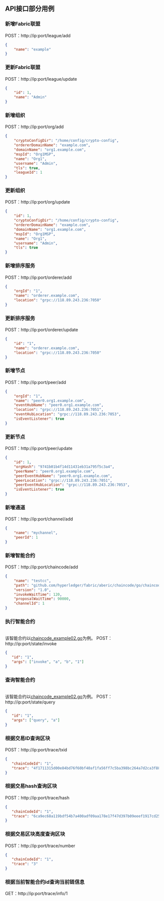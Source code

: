 ## API接口部分用例
### 新增Fabric联盟
POST：http://ip:port/league/add
```json
{
    "name": "example"
}
```
### 更新Fabric联盟
POST：http://ip:port/league/update
```json
{
    "id": 1,
    "name": "Admin"
}
```
### 新增组织
POST：http://ip:port/org/add
```json
{
    "cryptoConfigDir": "/home/config/crypto-config",
    "ordererDomainName": "example.com",
    "domainName": "org1.example.com",
    "mspId": "Org1MSP",
    "name": "Org1",
    "username": "Admin",
    "tls": true,
    "leagueId": 1
}
```
### 更新组织
POST：http://ip:port/org/update
```json
{
    "id": 1,
    "cryptoConfigDir": "/home/config/crypto-config",
    "ordererDomainName": "example.com",
    "domainName": "org1.example.com",
    "mspId": "Org1MSP",
    "name": "Org1",
    "username": "Admin",
    "tls": true
}
```
### 新增排序服务
POST：http://ip:port/orderer/add
```json
{
    "orgId": "1",
    "name": "orderer.example.com",
    "location": "grpc://118.89.243.236:7050"
}
```
### 更新排序服务
POST：http://ip:port/orderer/update
```json
{
    "id": "1",
    "name": "orderer.example.com",
    "location": "grpc://118.89.243.236:7050"
}
```
### 新增节点
POST：http://ip:port/peer/add
```json
{
    "orgId": "1",
    "name": "peer0.org1.example.com",
    "eventHubName": "peer0.org1.example.com",
    "location": "grpc://118.89.243.236:7051",
    "eventHubLocation": "grpc://118.89.243.236:7053",
    "isEventListener": true
}
```
### 更新节点
POST：http://ip:port/peer/update
```json
{
    "id": 1,
    "orgHash": "9741b01b4f14d11431eb31a795f5c3a4",
    "peerName": "peer0.org1.example.com",
    "peerEventHubName": "peer0.org1.example.com",
    "peerLocation": "grpc://118.89.243.236:7051",
    "peerEventHubLocation": "grpc://118.89.243.236:7053",
    "isEventListener": true
}
```
### 新增通道
POST：http://ip:port/channel/add
```json
{
    "name": "mychannel",
    "peerId": 1
}
```
### 新增智能合约
POST：http://ip:port/chaincode/add
```json
{
    "name": "testcc",
    "path": "github.com/hyperledger/fabric/aberic/chaincode/go/chaincode_example01",
    "version": "1.0",
    "invokeWaitTime": 120,
    "proposalWaitTime": 90000,
    "channelId": 1
}
```
### 执行智能合约
<br>该智能合约以[chaincode_example02.go](https://github.com/aberic/fabric-sdk-container/blob/master/chaincode_example02/chaincode_example02.go)为例。
POST：http://ip:port/state/invoke
```json
{
   "id": "1",
   "args": ["invoke", "a", "b", "1"]
}

```
### 查询智能合约
<br>该智能合约以[chaincode_example02.go](https://github.com/aberic/fabric-sdk-container/blob/master/chaincode_example02/chaincode_example02.go)为例。
POST：http://ip:port/state/query
```json
{
   "id": "1",
   "args": ["query", "a"]
}

```
### 根据交易ID查询区块
POST：http://ip:port/trace/txid
```json
{
   "chainCodeId": "1",
   "trace": "4f1711315d00e84bd76f60bf40af1fa56ff7c5ba398bc264a7d2ca3f882dfe0b"
}
```
### 根据交易hash查询区块
POST：http://ip:port/trace/hash
```json
{
   "chainCodeId": "1",
   "trace": "6ca9ec68a119bdf54b7a400adf09aa178e17f47d397b09eeef1917cd25208dce"
}
```
### 根据交易区块高度查询区块
POST：http://ip:port/trace/number
```json
{
   "chainCodeId": "1",
   "trace": "3"
}
```
### 根据当前智能合约id查询当前链信息
GET：http://ip:port/trace/info/1